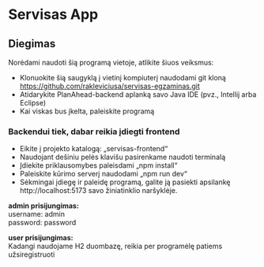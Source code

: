# Servisas App

## Diegimas
Norėdami naudoti šią programą vietoje, atlikite šiuos veiksmus:

* Klonuokite šią saugyklą į vietinį kompiuterį naudodami git kloną https://github.com/rakleviciusa/servisas-egzaminas.git
* Atidarykite PlanAhead-backend aplanką savo Java IDE (pvz., Intellij arba Eclipse)
* Kai viskas bus įkelta, paleiskite programą

### Backendui tiek, dabar reikia įdiegti frontend

* Eikite į projekto katalogą: „servisas-frontend“
* Naudojant dešiniu pelės klavišu pasirenkame naudoti terminalą 
* Įdiekite priklausomybes paleisdami „npm install“
* Paleiskite kūrimo serverį naudodami „npm run dev“
* Sėkmingai įdiegę ir paleidę programą, galite ją pasiekti apsilankę http://localhost:5173 savo žiniatinklio naršyklėje.

**admin prisijungimas:** <br>
username: admin <br>
password: password <br>

**user prisijungimas:** <br>
Kadangi naudojame H2 duombazę, reikia per programėlę patiems užsiregistruoti
